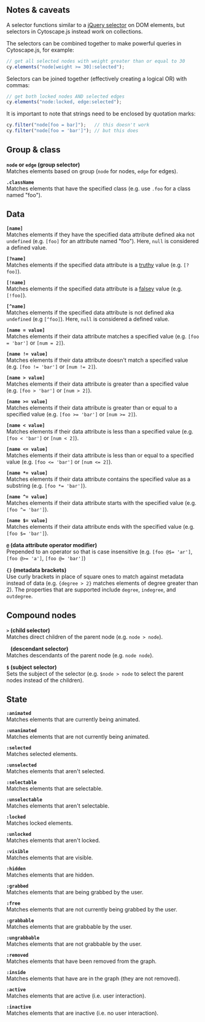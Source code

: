 ## Notes & caveats

A selector functions similar to a [jQuery selector](http://api.jquery.com/category/selectors/) on DOM elements, but selectors in Cytoscape.js instead work on collections.

The selectors can be combined together to make powerful queries in Cytoscape.js, for example:

```js
// get all selected nodes with weight greater than or equal to 30
cy.elements("node[weight >= 30]:selected"); 
```

Selectors can be joined together (effectively creating a logical OR) with commas:

```js
// get both locked nodes AND selected edges 
cy.elements("node:locked, edge:selected");
```

It is important to note that strings need to be enclosed by quotation marks:

```js
cy.filter("node[foo = bar]");   // this doesn't work
cy.filter("node[foo = 'bar']"); // but this does
``` 



## Group & class

**`node` or `edge` (group selector)**  
Matches elements based on group (`node` for nodes, `edge` for edges).

**`.className`**  
Matches elements that have the specified class (e.g. use `.foo` for a class named "foo").


## Data

**`[name]`**  
Matches elements if they have the specified data attribute defined aka not `undefined` (e.g. `[foo]` for an attribute named "foo").  Here, `null` is considered a defined value.

**`[?name]`**  
Matches elements if the specified data attribute is a [truthy](http://javascriptweblog.wordpress.com/2011/02/07/truth-equality-and-javascript/) value (e.g. `[?foo]`).

**`[!name]`**  
Matches elements if the specified data attribute is a [falsey](http://javascriptweblog.wordpress.com/2011/02/07/truth-equality-and-javascript/) value (e.g. `[!foo]`).

**`[^name]`**  
Matches elements if the specified data attribute is not defined aka `undefined` (e.g `[^foo]`).  Here, `null` is considered a defined value.

**`[name = value]`**  
Matches elements if their data attribute matches a specified value (e.g. `[foo = 'bar']` or `[num = 2]`).

**`[name != value]`**  
Matches elements if their data attribute doesn't match a specified value (e.g. `[foo != 'bar']` or `[num != 2]`).

**`[name > value]`**  
Matches elements if their data attribute is greater than a specified value (e.g. `[foo > 'bar']` or `[num > 2]`).

**`[name >= value]`**  
Matches elements if their data attribute is greater than or equal to a specified value (e.g. `[foo >= 'bar']` or `[num >= 2]`).

**`[name < value]`**  
Matches elements if their data attribute is less than a specified value (e.g. `[foo < 'bar']` or `[num < 2]`).

**`[name <= value]`**  
Matches elements if their data attribute is less than or equal to a specified value (e.g. `[foo <= 'bar']` or `[num <= 2]`).

**`[name *= value]`**  
Matches elements if their data attribute contains the specified value as a substring (e.g. `[foo *= 'bar']`).

**`[name ^= value]`**  
Matches elements if their data attribute starts with the specified value (e.g. `[foo ^= 'bar']`).

**`[name $= value]`**  
Matches elements if their data attribute ends with the specified value (e.g. `[foo $= 'bar']`).

**`@` (data attribute operator modifier)**  
Prepended to an operator so that is case insensitive (e.g. `[foo @$= 'ar']`, `[foo @>= 'a']`, `[foo @= 'bar']`)

**`{}` (metadata brackets)**  
Use curly brackets in place of square ones to match against metadata instead of data (e.g. `{degree > 2}` matches elements of degree greater than 2).  The properties that are supported include `degree`, `indegree`, and `outdegree`.


## Compound nodes

**`>` (child selector)**  
Matches direct children of the parent node (e.g. `node > node`).

**` ` (descendant selector)**  
Matches descendants of the parent node (e.g. `node node`).

**`$` (subject selector)**  
Sets the subject of the selector (e.g. `$node > node` to select the parent nodes instead of the children).


## State

**`:animated`**  
Matches elements that are currently being animated.

**`:unanimated`**  
Matches elements that are not currently being animated.

**`:selected`**  
Matches selected elements.

**`:unselected`**  
Matches elements that aren't selected.

**`:selectable`**  
Matches elements that are selectable.

**`:unselectable`**  
Matches elements that aren't selectable.

**`:locked`**  
Matches locked elements.

**`:unlocked`**  
Matches elements that aren't locked.

**`:visible`**  
Matches elements that are visible.

**`:hidden`**  
Matches elements that are hidden.

**`:grabbed`**  
Matches elements that are being grabbed by the user.

**`:free`**  
Matches elements that are not currently being grabbed by the user.

**`:grabbable`**  
Matches elements that are grabbable by the user.

**`:ungrabbable`**  
Matches elements that are not grabbable by the user.

**`:removed`**  
Matches elements that have been removed from the graph.

**`:inside`**  
Matches elements that have are in the graph (they are not removed).

**`:active`**  
Matches elements that are active (i.e. user interaction).

**`:inactive`**  
Matches elements that are inactive (i.e. no user interaction).